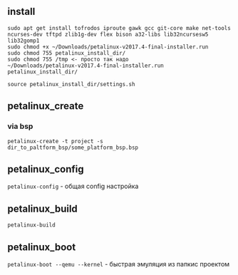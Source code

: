 ## install
```
sudo apt get install tofrodos iproute gawk gcc git-core make net-tools ncurses-dev tftpd zlib1g-dev flex bison a32-libs lib32ncursesw5 lib32gomp1 
sudo chmod +x ~/Downloads/petalinux-v2017.4-final-installer.run
sudo chmod 755 petalinux_install_dir/
sudo chmod 755 /tmp <- просто так надо
~/Downloads/petalinux-v2017.4-final-installer.run petalinux_install_dir/
```

`source petalinux_install_dir/settings.sh`


## petalinux_create

### via bsp
`petalinux-create -t project -s dir_to_paltform_bsp/some_platform_bsp.bsp`


## petalinux_config

`petalinux-config` - общая config настройка

## petalinux_build

`petalinux-build`

## petalinux_boot

`petalinux-boot --qemu --kernel` - быстрая эмуляция из папкис проектом